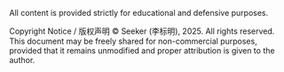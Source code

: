 All content is provided strictly for educational and defensive purposes.

Copyright Notice / 版权声明 © Seeker (李标明), 2025. All rights reserved. 
This document may be freely shared for non-commercial purposes,  
provided that it remains unmodified and proper attribution is given to the author.
